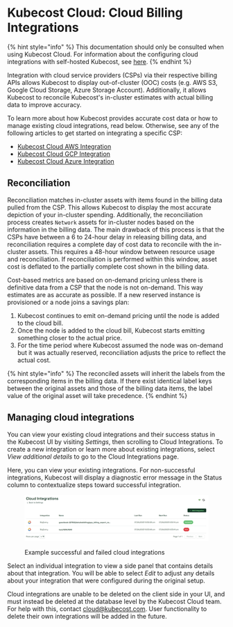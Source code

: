 # Kubecost Cloud: Cloud Billing Integrations

{% hint style="info" %}
This documentation should only be consulted when using Kubecost Cloud. For information about the configuring cloud integrations with self-hosted Kubecost, see [here](https://docs.kubecost.com/install-and-configure/install/cloud-integration).
{% endhint %}

Integration with cloud service providers (CSPs) via their respective billing APIs allows Kubecost to display out-of-cluster (OOC) costs (e.g. AWS S3, Google Cloud Storage, Azure Storage Account). Additionally, it allows Kubecost to reconcile Kubecost's in-cluster estimates with actual billing data to improve accuracy.

To learn more about how Kubecost provides accurate cost data or how to manage existing cloud integrations, read below. Otherwise, see any of the following articles to get started on integrating a specific CSP:

* [Kubecost Cloud AWS Integration](https://docs.kubecost.com/kubecost-cloud/kubecost-cloud-cloud-billing-integrations/kubecost-cloud-aws-integration)
* [Kubecost Cloud GCP Integration](https://docs.kubecost.com/kubecost-cloud/kubecost-cloud-cloud-billing-integrations/kubecost-cloud-gcp-integration)
* [Kubecost Cloud Azure Integration](https://docs.kubecost.com/kubecost-cloud/kubecost-cloud-cloud-billing-integrations/kubecost-cloud-azure-integration)

## Reconciliation

Reconciliation matches in-cluster assets with items found in the billing data pulled from the CSP. This allows Kubecost to display the most accurate depiction of your in-cluster spending. Additionally, the reconciliation process creates `Network` assets for in-cluster nodes based on the information in the billing data. The main drawback of this process is that the CSPs have between a 6 to 24-hour delay in releasing billing data, and reconciliation requires a complete day of cost data to reconcile with the in-cluster assets. This requires a 48-hour window between resource usage and reconciliation. If reconciliation is performed within this window, asset cost is deflated to the partially complete cost shown in the billing data.

Cost-based metrics are based on on-demand pricing unless there is definitive data from a CSP that the node is not on-demand. This way estimates are as accurate as possible. If a new reserved instance is provisioned or a node joins a savings plan:

1. Kubecost continues to emit on-demand pricing until the node is added to the cloud bill.
2. Once the node is added to the cloud bill, Kubecost starts emitting something closer to the actual price.
3. For the time period where Kubecost assumed the node was on-demand but it was actually reserved, reconciliation adjusts the price to reflect the actual cost.

{% hint style="info" %}
The reconciled assets will inherit the labels from the corresponding items in the billing data. If there exist identical label keys between the original assets and those of the billing data items, the label value of the original asset will take precedence.
{% endhint %}

## Managing cloud integrations

You can view your existing cloud integrations and their success status in the Kubecost UI by visiting _Settings_, then scrolling to Cloud Integrations. To create a new integration or learn more about existing integrations, select _View additional details_ to go to the Cloud Integrations page.

Here, you can view your existing integrations. For non-successful integrations, Kubecost will display a diagnostic error message in the Status column to contextualize steps toward successful integration.

<figure><img src="../../.gitbook/assets/Snag_d920b39.png" alt=""><figcaption><p>Example successful and failed cloud integrations</p></figcaption></figure>

Select an individual integration to view a side panel that contains details about that integration. You will be able to select _Edit_ to adjust any details about your integration that were configured during the original setup.

Cloud integrations are unable to be deleted on the client side in your UI, and must instead be deleted at the database level by the Kubecost Cloud team. For help with this, contact [cloud@kubecost.com](mailto:cloud@kubecost.com). User functionality to delete their own integrations will be added in the future.
